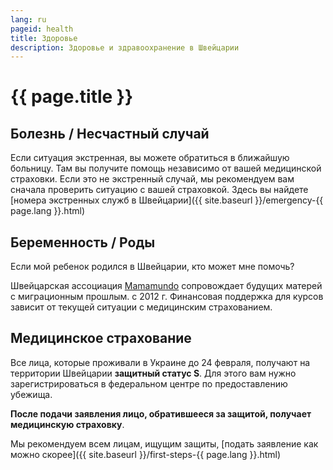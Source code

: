 ```yaml
---
lang: ru
pageid: health
title: Здоровье
description: Здоровье и здравоохранение в Швейцарии
---
```

# {{ page.title }}

## Болезнь / Несчастный случай

Если ситуация экстренная, вы можете обратиться в ближайшую больницу. Там вы получите помощь независимо от вашей медицинской страховки.
Если это не экстренный случай, мы рекомендуем вам сначала проверить ситуацию с вашей страховкой.
Здесь вы найдете [номера экстренных служб в Швейцарии]({{ site.baseurl }}/emergency-{{ page.lang }}.html)

## Беременность / Роды
Если мой ребенок родился в Швейцарии, кто может мне помочь?

Швейцарская ассоциация [Mamamundo](http://staging.gesundheitsfoerderung.ch/pgv/gefoerderte-projekte/mamamundo.html) сопровождает будущих матерей с миграционным прошлым.
с 2012 г. Финансовая поддержка для курсов зависит от текущей ситуации с медицинским страхованием.


## Медицинское страхование
Все лица, которые проживали в Украине до 24 февраля, получают на территории Швейцарии **защитный статус S**.
Для этого вам нужно зарегистрироваться в федеральном центре по предоставлению убежища. 

**После подачи заявления лицо, обратившееся за защитой, получает медицинскую страховку**.

Мы рекомендуем всем лицам, ищущим защиты, [подать заявление как можно скорее]({{ site.baseurl }}/first-steps-{{ page.lang }}.html)
